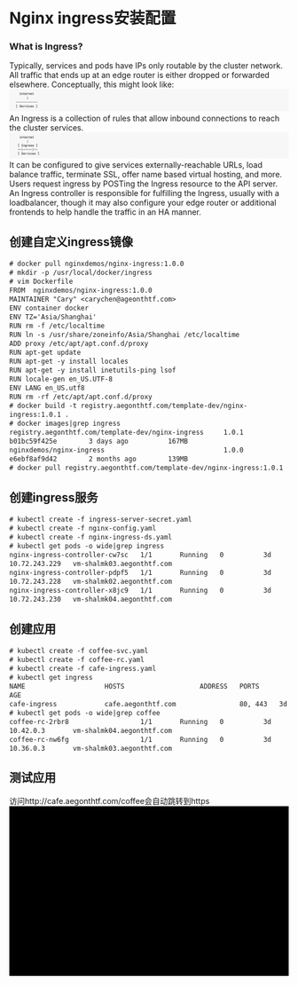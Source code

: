# Nginx ingress安装配置

### What is Ingress?
Typically, services and pods have IPs only routable by the cluster network. All traffic that ends up at an edge router is either dropped or forwarded elsewhere. Conceptually, this might look like:
![](images/ingress1.png)
An Ingress is a collection of rules that allow inbound connections to reach the cluster services.
![](images/ingress2.png)
It can be configured to give services externally-reachable URLs, load balance traffic, terminate SSL, offer name based virtual hosting, and more. Users request ingress by POSTing the Ingress resource to the API server. An Ingress controller is responsible for fulfilling the Ingress, usually with a loadbalancer, though it may also configure your edge router or additional frontends to help handle the traffic in an HA manner.

## 创建自定义ingress镜像

```
# docker pull nginxdemos/nginx-ingress:1.0.0
# mkdir -p /usr/local/docker/ingress
# vim Dockerfile
FROM  nginxdemos/nginx-ingress:1.0.0
MAINTAINER "Cary" <carychen@ageonthtf.com>
ENV container docker
ENV TZ='Asia/Shanghai'
RUN rm -f /etc/localtime
RUN ln -s /usr/share/zoneinfo/Asia/Shanghai /etc/localtime
ADD proxy /etc/apt/apt.conf.d/proxy
RUN apt-get update
RUN apt-get -y install locales
RUN apt-get -y install inetutils-ping lsof
RUN locale-gen en_US.UTF-8
ENV LANG en_US.utf8
RUN rm -rf /etc/apt/apt.conf.d/proxy
# docker build -t registry.aegonthtf.com/template-dev/nginx-ingress:1.0.1 .
# docker images|grep ingress
registry.aegonthtf.com/template-dev/nginx-ingress     1.0.1               b01bc59f425e        3 days ago          167MB
nginxdemos/nginx-ingress                              1.0.0               e6ebf8af9d42        2 months ago        139MB
# docker pull registry.aegonthtf.com/template-dev/nginx-ingress:1.0.1
```

## 创建ingress服务

```
# kubectl create -f ingress-server-secret.yaml
# kubectl create -f nginx-config.yaml
# kubectl create -f nginx-ingress-ds.yaml
# kubectl get pods -o wide|grep ingress
nginx-ingress-controller-cw7sc   1/1       Running   0          3d        10.72.243.229   vm-shalmk03.aegonthtf.com
nginx-ingress-controller-pdpf5   1/1       Running   0          3d        10.72.243.228   vm-shalmk02.aegonthtf.com
nginx-ingress-controller-x8jc9   1/1       Running   0          3d        10.72.243.230   vm-shalmk04.aegonthtf.com
```

## 创建应用

```
# kubectl create -f coffee-svc.yaml
# kubectl create -f coffee-rc.yaml
# kubectl create -f cafe-ingress.yaml
# kubectl get ingress
NAME                    HOSTS                   ADDRESS   PORTS     AGE
cafe-ingress            cafe.aegonthtf.com                80, 443   3d
# kubectl get pods -o wide|grep coffee
coffee-rc-2rbr8                  1/1       Running   0          3d        10.42.0.3       vm-shalmk04.aegonthtf.com
coffee-rc-nw6fg                  1/1       Running   0          3d        10.36.0.3       vm-shalmk03.aegonthtf.com
```

## 测试应用

访问http://cafe.aegonthtf.com/coffee会自动跳转到https
![](images/test.gif)

